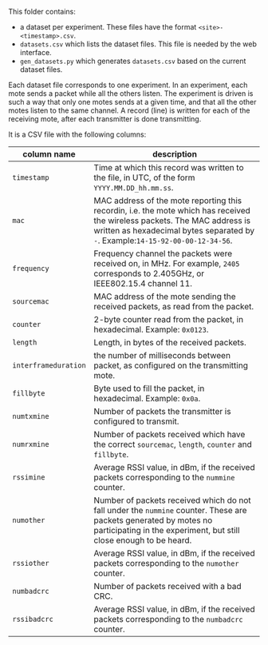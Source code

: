 This folder contains:

* a dataset per experiment. These files have the format `<site>-<timestamp>.csv`.
* `datasets.csv` which lists the dataset files. This file is needed by the web interface.
* `gen_datasets.py` which generates `datasets.csv` based on the current dataset files.

Each dataset file corresponds to one experiment. In an experiment, each mote sends a packet while all the others listen. The experiment is driven is such a way that only one motes sends at a given time, and that all the other motes listen to the same channel. A record (line) is written for each of the receiving mote, after each transmitter is done transmitting.

It is a CSV file with the following columns:

column name  | description
-------------|------------
`timestamp`  | Time at which this record was written to the file, in UTC, of the form `YYYY.MM.DD_hh.mm.ss`.
`mac`        | MAC address of the mote reporting this recordin, i.e. the mote which has received the wireless packets. The MAC address is written as hexadecimal bytes separated by `-`. Example:`14-15-92-00-00-12-34-56`.
`frequency`  | Frequency channel the packets were received on, in MHz. For example, `2405` corresponds to 2.405GHz, or IEEE802.15.4 channel 11.
`sourcemac`  | MAC address of the mote sending the received packets, as read from the packet.
`counter`    | 2-byte counter read from the packet, in hexadecimal. Example: `0x0123`.
`length`     | Length, in bytes of the received packets.
`interframeduration` | the number of milliseconds between packet, as configured on the transmitting mote.
`fillbyte`   | Byte used to fill the packet, in hexadecimal. Example: `0x0a`.
`numtxmine`  | Number of packets the transmitter is configured to transmit.
`numrxmine`  | Number of packets received which have the correct `sourcemac`, `length`, `counter` and `fillbyte`.
`rssimine`   | Average RSSI value, in dBm, if the received packets corresponding to the `nummine` counter.
`numother`   | Number of packets received which do not fall under the `nummine` counter. These are packets generated by motes no participating in the experiment, but still close enough to be heard.
`rssiother`  | Average RSSI value, in dBm, if the received packets corresponding to the `numother` counter.
`numbadcrc`  | Number of packets received with a bad CRC.
`rssibadcrc` | Average RSSI value, in dBm, if the received packets corresponding to the `numbadcrc` counter.
